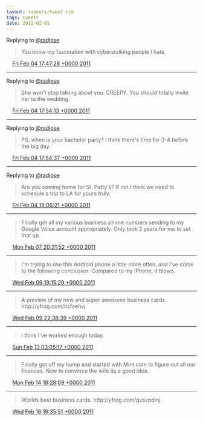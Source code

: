 ```yaml
---
layout: layouts/tweet.njk
tags: tweets
date: 2011-02-01
---
```


Replying to [@radjose](https://twitter.com/RadleyJPhoenix/status/33578404800364544)

> You know my fascination with cyberstalking people I hate\.

<img src="../media/tweet.ico" width="12" /> [Fri Feb 04 17:47:28 +0000 2011](https://twitter.com/timwasson/status/33582424793292800)

----

Replying to [@radjose](https://twitter.com/RadleyJPhoenix/status/33583811249840128)

> She won't stop talking about you\. CREEPY\. You should totally invite her to the wedding\.

<img src="../media/tweet.ico" width="12" /> [Fri Feb 04 17:54:13 +0000 2011](https://twitter.com/timwasson/status/33584122999865344)

----

Replying to [@radjose](https://twitter.com/RadleyJPhoenix/status/33583811249840128)

> PS, when is your bachelor party? I think there's time for 3\-4 before the big day\.

<img src="../media/tweet.ico" width="12" /> [Fri Feb 04 17:54:37 +0000 2011](https://twitter.com/timwasson/status/33584221465346049)

----

Replying to [@radjose](https://twitter.com/RadleyJPhoenix/status/33586964787630080)

> Are you coming home for St\. Patty's? If not I think we need to schedule a trip to LA for yours truly\.

<img src="../media/tweet.ico" width="12" /> [Fri Feb 04 18:06:21 +0000 2011](https://twitter.com/timwasson/status/33587174850961408)

----

> Finally got all my various business phone numbers sending to my Google Voice account appropriately\. Only took 2 years for me to set that up\.

<img src="../media/tweet.ico" width="12" /> [Mon Feb 07 20:21:52 +0000 2011](https://twitter.com/timwasson/status/34708442656546816)

----

> I'm trying to use this Android phone a little more often, and I've come to the following conclusion: Compared to my iPhone, it blows\.

<img src="../media/tweet.ico" width="12" /> [Wed Feb 09 19:15:29 +0000 2011](https://twitter.com/timwasson/status/35416513766752256)

----

> A preview of my new and super awesome business cards\.  http://yfrog\.com/hsfoehvj

<img src="../media/tweet.ico" width="12" /> [Wed Feb 09 22:38:39 +0000 2011](https://twitter.com/timwasson/status/35467641279877120)

----

> I think I've worked enough today\.

<img src="../media/tweet.ico" width="12" /> [Sun Feb 13 03:05:17 +0000 2011](https://twitter.com/timwasson/status/36621905725227009)

----

> Finally got off my hump and started with Mint\.com to figure out all our finances\. Now to convince the wife its a good idea\.

<img src="../media/tweet.ico" width="12" /> [Mon Feb 14 18:28:09 +0000 2011](https://twitter.com/timwasson/status/37216541602873344)

----

> Worlds best business cards\.  http://yfrog\.com/gzsvpdmj

<img src="../media/tweet.ico" width="12" /> [Wed Feb 16 19:35:51 +0000 2011](https://twitter.com/timwasson/status/37958352424148992)